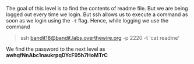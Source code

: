 The goal of this level is to find the contents of readme file. But we are being logged out every time we login. But ssh allows us to execute a command as soon as we login using the `-t` flag. Hence, while logging we use the command 
> ssh bandit18@bandit.labs.overthewire.org -p 2220 -t 'cat readme'

We find the password to the next level as
**awhqfNnAbc1naukrpqDYcF95h7HoMTrC**